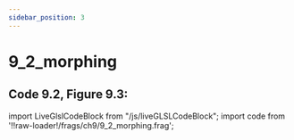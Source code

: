 ```yaml
---
sidebar_position: 3
---
```


# 9_2_morphing
## Code 9.2, Figure 9.3: 

import LiveGlslCodeBlock from "/js/liveGLSLCodeBlock";
import code from '!!raw-loader!/frags/ch9/9_2_morphing.frag';

<LiveGlslCodeBlock fragName='9_2_morphing.frag' fragCode={code} />

